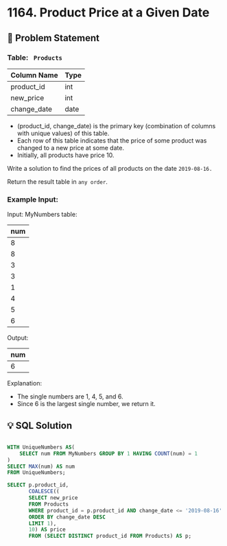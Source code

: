 # 1164. Product Price at a Given Date

## 📝 Problem Statement

### Table: ` Products`


| Column Name   | Type    |
|---------------|---------|
| product_id    | int     |
| new_price     | int     |
| change_date   | date    |

 - (product_id, change_date) is the primary key (combination of columns with unique values) of this table.
 - Each row of this table indicates that the price of some product was changed to a new price at some date.
 - Initially, all products have price 10.

Write a solution to find the prices of all products on the date `2019-08-16.`

Return the result table in `any order`.
 
### Example Input:

Input: 
MyNumbers table:

| num |
|-----|
| 8   |
| 8   |
| 3   |
| 3   |
| 1   |
| 4   |
| 5   |
| 6   |

Output: 

| num |
|-----|
| 6   |

Explanation: 
 - The single numbers are 1, 4, 5, and 6.
 - Since 6 is the largest single number, we return it.


## 💡 SQL Solution

```sql

WITH UniqueNumbers AS(
    SELECT num FROM MyNumbers GROUP BY 1 HAVING COUNT(num) = 1
)
SELECT MAX(num) AS num
FROM UniqueNumbers;

SELECT p.product_id,
       COALESCE((
       SELECT new_price 
       FROM Products 
       WHERE product_id = p.product_id AND change_date <= '2019-08-16'
       ORDER BY change_date DESC
       LIMIT 1),
       10) AS price
       FROM (SELECT DISTINCT product_id FROM Products) AS p;
